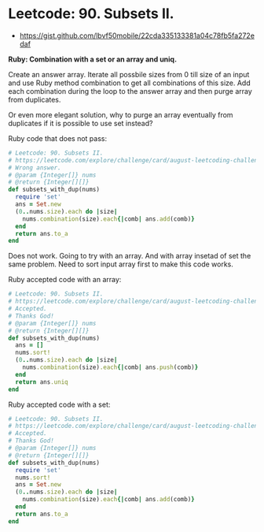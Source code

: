 # Leetcode: 90. Subsets II.


- https://gist.github.com/lbvf50mobile/22cda335133381a04c78fb5fa272edaf
 
**Ruby: Combination with a set or an array and uniq.**

Create an answer array. Iterate all possbile sizes from 0 till size of an input and use Ruby method combination to get all combinations of this size. Add each combination during the loop to  the answer array and then purge array from duplicates. 

Or even more elegant solution, why to purge an array eventually from duplicates if it is possible to use set instead?

Ruby code that does not pass:
```Ruby
# Leetcode: 90. Subsets II.
# https://leetcode.com/explore/challenge/card/august-leetcoding-challenge-2021/613/week-1-august-1st-august-7th/3837/
# Wrong answer.
# @param {Integer[]} nums
# @return {Integer[][]}
def subsets_with_dup(nums)
  require 'set'
  ans = Set.new
  (0..nums.size).each do |size|
    nums.combination(size).each{|comb| ans.add(comb)}
  end
  return ans.to_a
end
```
Does not work. Going to try with an array. And with array insetad of set the same problem. Need to sort input array first to make this code works.

Ruby accepted code with an array:
```Ruby
# Leetcode: 90. Subsets II.
# https://leetcode.com/explore/challenge/card/august-leetcoding-challenge-2021/613/week-1-august-1st-august-7th/3837/
# Accepted.
# Thanks God!
# @param {Integer[]} nums
# @return {Integer[][]}
def subsets_with_dup(nums)
  ans = []
  nums.sort!
  (0..nums.size).each do |size|
    nums.combination(size).each{|comb| ans.push(comb)}
  end
  return ans.uniq
end
```

Ruby accepted code with a set:
```Ruby
# Leetcode: 90. Subsets II.
# https://leetcode.com/explore/challenge/card/august-leetcoding-challenge-2021/613/week-1-august-1st-august-7th/3837/
# Accepted.
# Thanks God!
# @param {Integer[]} nums
# @return {Integer[][]}
def subsets_with_dup(nums)
  require 'set'
  nums.sort!
  ans = Set.new
  (0..nums.size).each do |size|
    nums.combination(size).each{|comb| ans.add(comb)}
  end
  return ans.to_a
end
```


